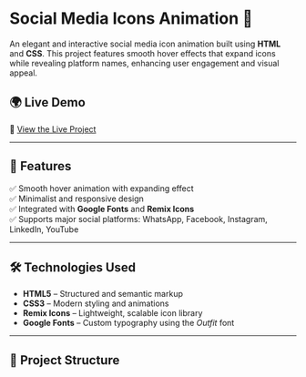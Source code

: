 # Social Media Icons Animation 🚀  

An elegant and interactive social media icon animation built using **HTML** and **CSS**. This project features smooth hover effects that expand icons while revealing platform names, enhancing user engagement and visual appeal.

## 🌍 **Live Demo**  
🔗 [View the Live Project](https://developer-biswajit05.github.io/social-media-icons-animation/)

---

## 📌 **Features**  
✅ Smooth hover animation with expanding effect  
✅ Minimalist and responsive design  
✅ Integrated with **Google Fonts** and **Remix Icons**  
✅ Supports major social platforms: WhatsApp, Facebook, Instagram, LinkedIn, YouTube  

---

## 🛠 **Technologies Used**  
- **HTML5** – Structured and semantic markup  
- **CSS3** – Modern styling and animations  
- **Remix Icons** – Lightweight, scalable icon library  
- **Google Fonts** – Custom typography using the *Outfit* font  

---

## 📂 **Project Structure**  
